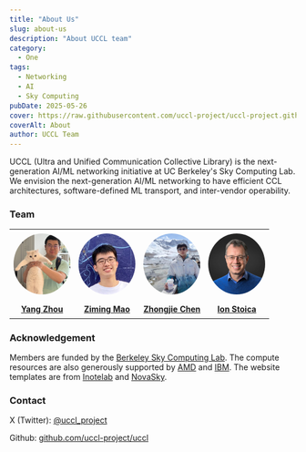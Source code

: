 ```yaml
---
title: "About Us"
slug: about-us
description: "About UCCL team"
category:
  - One
tags:
  - Networking
  - AI
  - Sky Computing
pubDate: 2025-05-26
cover: https://raw.githubusercontent.com/uccl-project/uccl-project.github.io/main/assets/images/uccl_logo.png
coverAlt: About
author: UCCL Team
---
```


UCCL (Ultra and Unified Communication Collective Library) is the next-generation AI/ML networking initiative at UC Berkeley's Sky Computing Lab. 
We envision the next-generation AI/ML networking to have efficient CCL architectures, software-defined ML transport, and inter-vendor operability. 

### Team

<table style="table-layout: fixed; width: 100%; border-collapse: collapse;">
  <tr>
    <td style="width: 25%; text-align: center; vertical-align: middle; height: 150px;">
      <img 
        src="https://raw.githubusercontent.com/uccl-project/uccl-project.github.io/main/assets/about-us/yang_profile.png" 
        width="100" 
        style="display: block; margin: 0 auto; border-radius:50%;" 
      /><br>
      <strong><a href="https://yangzhou1997.github.io/">Yang Zhou</a></strong>
    </td>
    <td style="width: 25%; text-align: center; vertical-align: middle; height: 150px;">
      <img
        src="https://raw.githubusercontent.com/uccl-project/uccl-project.github.io/main/assets/about-us/ziming_profile.png"
        width="100"
        style="display: block; margin: 0 auto; border-radius:50%;"
      /><br>
      <strong><a href="https://maoziming.github.io/">Ziming Mao</a></strong>
    </td>
    <td style="width: 25%; text-align: center; vertical-align: middle; height: 150px;">
      <img 
        src="https://raw.githubusercontent.com/uccl-project/uccl-project.github.io/main/assets/about-us/zhongjie_profile.png" 
        width="100" 
        style="display: block; margin: 0 auto; border-radius:50%;" 
      /><br>
      <strong><a href="https://github.com/zhongjiechen">Zhongjie Chen</a></strong>
    </td>
    <td style="width: 25%; text-align: center; vertical-align: middle; height: 150px;">
      <img
        src="https://raw.githubusercontent.com/uccl-project/uccl-project.github.io/main/assets/about-us/ion_profile.png"
        width="100"
        style="display: block; margin: 0 auto; border-radius:50%;"
      /><br>
      <strong><a href="https://people.eecs.berkeley.edu/~istoica/">Ion Stoica</a></strong>
    </td>
  </tr>
</table>

### Acknowledgement
Members are funded by the [Berkeley Sky Computing Lab](https://sky.cs.berkeley.edu/). 
The compute resources are also generously supported by [AMD](https://www.amd.com/en.html) and [IBM](https://www.ibm.com/us-en). 
The website templates are from [Inotelab](https://www.astrothemes.dev/author/inotelab/) and [NovaSky](https://novasky-ai.github.io/posts/about-us/).

### Contact
X (Twitter): [@uccl_project](https://x.com/uccl_project)

Github: [github.com/uccl-project/uccl](https://github.com/uccl-project/uccl)
